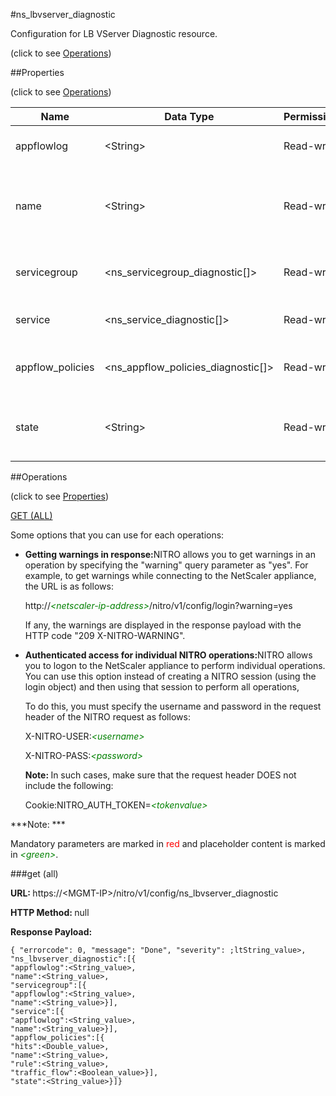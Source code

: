 #ns_lbvserver_diagnostic



Configuration for LB VServer Diagnostic resource.

<span>(click to see [Operations](#operations))</span>



##Properties 

<span>(click to see [Operations](#operations))</span>





<table><thead><tr><th>Name</th><th>Data Type</th><th>Permissions</th><th>Description</th></tr></thead><tbody><tr><td>appflowlog</td><td>&lt;String></td><td>Read-write</td><td>AppFlow is enabled at NetScaler.</td></tr><tr><td>name</td><td>&lt;String></td><td>Read-write</td><td>Virtual server name.<br>Maximum length = 255</td></tr><tr><td>servicegroup</td><td>&lt;ns_servicegroup_diagnostic[]></td><td>Read-write</td><td>Service groups bind to lbvserver.</td></tr><tr><td>service</td><td>&lt;ns_service_diagnostic[]></td><td>Read-write</td><td>Service bind to lbvserver.</td></tr><tr><td>appflow_policies</td><td>&lt;ns_appflow_policies_diagnostic[]></td><td>Read-write</td><td>Appflow policies bind to the lbvserver.</td></tr><tr><td>state</td><td>&lt;String></td><td>Read-write</td><td>Tells whether virtual server up/down.</td></tr></tbody></table>

##Operations 

<span>(click to see [Properties](#properties))</span>





[GET (ALL)](#get-all)





Some options that you can use for each operations:

<ul><li><p><b>Getting warnings in response:</b>NITRO allows you to get warnings in an operation by specifying the "warning" query parameter as "yes". For example, to get warnings while connecting to the NetScaler appliance, the URL is as follows:</p><p>http://<span style="color:green;font-style:italic;">&lt;netscaler-ip-address&gt;</span>/nitro/v1/config/login?warning=yes</p><p>If any, the warnings are displayed in the response payload with the HTTP code "209 X-NITRO-WARNING".</p></li><li><p><b>Authenticated access for individual NITRO operations:</b>NITRO allows you to logon to the NetScaler appliance to perform individual operations. You can use this option instead of creating a NITRO session (using the login object) and then using that session to perform all operations,</p><p>To do this, you must specify the username and password in the request header of the NITRO request as follows:</p><p>X-NITRO-USER:<span style="color:green;font-style:italic;">&lt;username&gt;</span></p><p>X-NITRO-PASS:<span style="color:green;font-style:italic;">&lt;password&gt;</span></p><p><b>Note: </b>In such cases, make sure that the request header DOES not include the following:</p><p>Cookie:NITRO_AUTH_TOKEN=<span style="color:green;font-style:italic;">&lt;tokenvalue&gt;</span></p></li></ul>







***Note: *** 

Mandatory parameters are marked in <span style="color:#FF0000;">red</span> and placeholder content is marked in <span style="color:green;font-style:italic">&lt;green&gt;</span>.



###get (all)







<b>URL: </b>https://&lt;MGMT-IP&gt;/nitro/v1/config/ns_lbvserver_diagnostic

<b>HTTP Method: </b>null

<b>Response Payload: </b>
```
{ "errorcode": 0, "message": "Done", "severity": ;ltString_value>, "ns_lbvserver_diagnostic":[{
"appflowlog":<String_value>,
"name":<String_value>,
"servicegroup":[{
"appflowlog":<String_value>,
"name":<String_value>}],
"service":[{
"appflowlog":<String_value>,
"name":<String_value>}],
"appflow_policies":[{
"hits":<Double_value>,
"name":<String_value>,
"rule":<String_value>,
"traffic_flow":<Boolean_value>}],
"state":<String_value>}]}
```







